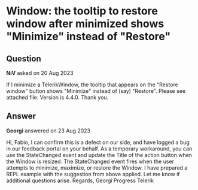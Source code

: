 # Window: the tooltip to restore window after minimized shows "Minimize" instead of "Restore"

## Question

**NiV** asked on 20 Aug 2023

If I minimize a TelerikWindow, the tooltip that appears on the "Restore window" button shows "Minimize" instead of (say) "Restore". Please see attached file. Version is 4.4.0. Thank you.

## Answer

**Georgi** answered on 23 Aug 2023

Hi, Fabio, I can confirm this is a defect on our side, and have logged a bug in our feedback portal on your behalf. As a temporary workaround, you can use the StateChanged event and update the Title of the action button when the Window is resized. The StateChanged event fires when the user attempts to minimize, maximize, or restore the Window. I have prepared a REPL example with the suggestion from above applied. Let me know if additional questions arise. Regards, Georgi Progress Telerik
